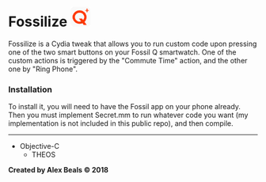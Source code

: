 # Fossilize <img src="/layout/Library/Application Support/Fossilize/icon@2x.png?raw=true" height="40" alt=""/>

Fossilize is a Cydia tweak that allows you to run custom code upon pressing one of the two smart buttons on your Fossil Q smartwatch.  One of the custom actions is triggered by the "Commute Time" action, and the other one by "Ring Phone".

### Installation

To install it, you will need to have the Fossil app on your phone already.  Then you must implement Secret.mm to run whatever code you want (my implementation is not included in this public repo), and then compile.

---

<ul>
  <li>
  Objective-C
  <ul>
  <li>THEOS</li>
  </ul>
  </li>
</ul>

**Created by Alex Beals © 2018**
